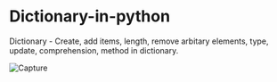 # Dictionary-in-python
Dictionary - Create, add items, length, remove arbitary elements, type, update, comprehension, method in dictionary. 

![Capture](https://user-images.githubusercontent.com/82524305/119272441-80759980-bc23-11eb-8c45-e60cc39cfd9e.PNG)
